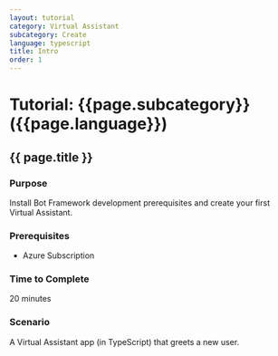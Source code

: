 ```yaml
---
layout: tutorial
category: Virtual Assistant
subcategory: Create
language: typescript
title: Intro
order: 1
---
```


# Tutorial: {{page.subcategory}} ({{page.language}})
## {{ page.title }}

### Purpose

Install Bot Framework development prerequisites and create your first Virtual Assistant.

### Prerequisites
- Azure Subscription
    
### Time to Complete

20 minutes

### Scenario

A Virtual Assistant app (in TypeScript) that greets a new user.